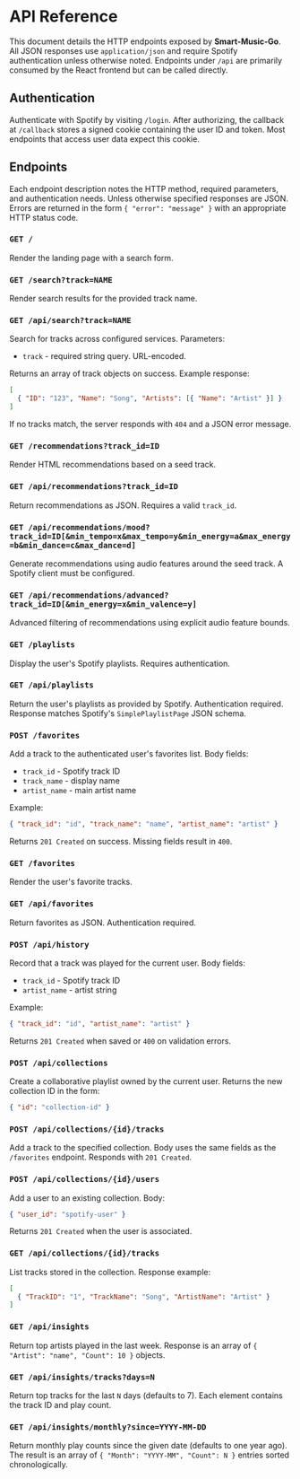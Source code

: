# API Reference

This document details the HTTP endpoints exposed by **Smart-Music-Go**. All JSON responses use `application/json` and require Spotify authentication unless otherwise noted. Endpoints under `/api` are primarily consumed by the React frontend but can be called directly.

## Authentication

Authenticate with Spotify by visiting `/login`. After authorizing, the callback at `/callback` stores a signed cookie containing the user ID and token. Most endpoints that access user data expect this cookie.

## Endpoints

Each endpoint description notes the HTTP method, required parameters, and
authentication needs. Unless otherwise specified responses are JSON.
Errors are returned in the form `{ "error": "message" }` with an appropriate
HTTP status code.

### `GET /`
Render the landing page with a search form.

### `GET /search?track=NAME`
Render search results for the provided track name.

### `GET /api/search?track=NAME`
Search for tracks across configured services. Parameters:
* `track` - required string query. URL-encoded.

Returns an array of track objects on success. Example response:
```json
[
  { "ID": "123", "Name": "Song", "Artists": [{ "Name": "Artist" }] }
]
```
If no tracks match, the server responds with `404` and a JSON error message.

### `GET /recommendations?track_id=ID`
Render HTML recommendations based on a seed track.

### `GET /api/recommendations?track_id=ID`
Return recommendations as JSON. Requires a valid `track_id`.

### `GET /api/recommendations/mood?track_id=ID[&min_tempo=x&max_tempo=y&min_energy=a&max_energy=b&min_dance=c&max_dance=d]`
Generate recommendations using audio features around the seed track. A Spotify client must be configured.

### `GET /api/recommendations/advanced?track_id=ID[&min_energy=x&min_valence=y]`
Advanced filtering of recommendations using explicit audio feature bounds.

### `GET /playlists`
Display the user's Spotify playlists. Requires authentication.

### `GET /api/playlists`
Return the user's playlists as provided by Spotify. Authentication required.
Response matches Spotify's `SimplePlaylistPage` JSON schema.

### `POST /favorites`
Add a track to the authenticated user's favorites list. Body fields:
* `track_id` - Spotify track ID
* `track_name` - display name
* `artist_name` - main artist name

Example:
```json
{ "track_id": "id", "track_name": "name", "artist_name": "artist" }
```
Returns `201 Created` on success. Missing fields result in `400`.

### `GET /favorites`
Render the user's favorite tracks.

### `GET /api/favorites`
Return favorites as JSON. Authentication required.

### `POST /api/history`
Record that a track was played for the current user. Body fields:
* `track_id` - Spotify track ID
* `artist_name` - artist string

Example:
```json
{ "track_id": "id", "artist_name": "artist" }
```
Returns `201 Created` when saved or `400` on validation errors.

### `POST /api/collections`
Create a collaborative playlist owned by the current user. Returns the new
collection ID in the form:
```json
{ "id": "collection-id" }
```

### `POST /api/collections/{id}/tracks`
Add a track to the specified collection. Body uses the same fields as the
`/favorites` endpoint. Responds with `201 Created`.

### `POST /api/collections/{id}/users`
Add a user to an existing collection. Body:
```json
{ "user_id": "spotify-user" }
```
Returns `201 Created` when the user is associated.

### `GET /api/collections/{id}/tracks`
List tracks stored in the collection. Response example:
```json
[
  { "TrackID": "1", "TrackName": "Song", "ArtistName": "Artist" }
]
```

### `GET /api/insights`
Return top artists played in the last week. Response is an array of
`{ "Artist": "name", "Count": 10 }` objects.

### `GET /api/insights/tracks?days=N`
Return top tracks for the last `N` days (defaults to 7). Each element contains
the track ID and play count.

### `GET /api/insights/monthly?since=YYYY-MM-DD`
Return monthly play counts since the given date (defaults to one year ago). The
result is an array of `{ "Month": "YYYY-MM", "Count": N }` entries sorted
chronologically.

